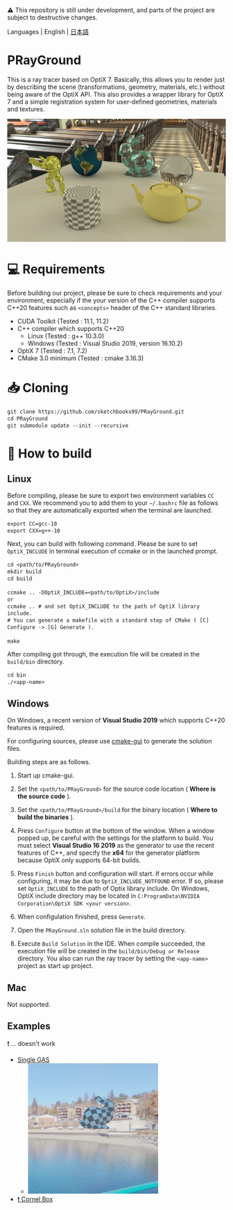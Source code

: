 :warning: This repository is still under development, and parts of the project are subject to destructive changes.

Languages | English | [日本語](README_ja.md)

# PRayGround

This is a ray tracer based on OptiX 7. Basically, this allows you to render just by describing the scene (transformations, geometry, materials, etc.) without being aware of the OptiX API. This also provides a wrapper library for OptiX 7 and a simple registration system for user-defined geometries, materials and textures.

![output.png](result/016_env.jpg)

# :computer: Requirements
Before building our project, please be sure to check requirements and your environment, especially if the your version of the C++ compiler supports C++20 features such as `<concepts>` header of the C++ standard libraries.

- CUDA Toolkit (Tested : 11.1, 11.2)
- C++ compiler which supports C++20 
    - Linux (Tested : g++ 10.3.0)
    - Windows (Tested : Visual Studio 2019, version 16.10.2) 
- OptiX 7 (Tested : 7.1, 7.2)
- CMake 3.0 minimum (Tested : cmake 3.16.3)

# :inbox_tray: Cloning
```
git clone https://github.com/sketchbooks99/PRayGround.git
cd PRayGround
git submodule update --init --recursive 
```

# :hammer: How to build
## Linux
Before compiling, please be sure to export two environment variables `CC` and `CXX`. We recommend you to add them to your `~/.bashrc` file as follows so that they are automatically exported when the terminal are launched.
```
export CC=gcc-10
export CXX=g++-10
```
Next, you can build with following command. Please be sure to set `OptiX_INCLUDE` in terminal execution of ccmake or in the launched prompt.
```
cd <path/to/PRayGround>
mkdir build
cd build

ccmake .. -DOptiX_INCLUDE=<path/to/OptiX>/include
or 
ccmake .. # and set OptiX_INCLUDE to the path of OptiX library include.
# You can generate a makefile with a standard step of CMake ( [C] Configure -> [G] Generate ).

make
```

After compiling got through, the execution file will be created in the `build/bin` directory. 
```
cd bin
./<app-name>
```

## Windows
On Windows, a recent version of **Visual Studio 2019** which supports C++20 features is required.

For configuring sources, please use [cmake-gui](https://cmake.org/download/) to generate the solution files.

Building steps are as follows.

1. Start up cmake-gui.

2. Set the `<path/to/PRayGround>` for the source code location ( **Where is the source code** ). 

3. Set the `<path/to/PRayGround>/build` for the binary location ( **Where to build the binaries** ).

4. Press `Configure` button at the bottom of the window. When a window popped up, be careful with the settings for the platform to build. You must select **Visual Studio 16 2019** as the generator to use the recent features of C++, and specify the **x64** for the generator platform because OptiX only supports 64-bit builds.

5. Press `Finish` button and configuration will start. If errors occur while configuring, it may be due to `OptiX_INCLUDE_NOTFOUND` error. If so, please set `OptiX_INCLUDE` to the path of Optix library include. On Windows, OptiX include directory may be located in `C:ProgramData\NVIDIA Corporation\OptiX SDK <your version>`.

6. When configulation finished, press `Generate`.

7. Open the `PRayGround.sln` solution file in the build directory.

8. Execute `Build Solution` in the IDE. When compile succeeded, the execution file will be created in the `build/bin/Debug or Release` directory. You also can run the ray tracer by setting the `<app-name>` project as start up project.

## Mac
Not supported.

## Examples
:exclamation: ... doesn't work 

- [Single GAS](https://github.com/sketchbooks99/PRayGround/tree/master/examples/single-gas)
  - <img src="examples/single-gas/result.jpg" width=300>
- [:exclamation: Cornel Box](https://github.com/sketchbooks99/PRayGround/tree/master/examples/cornel)


